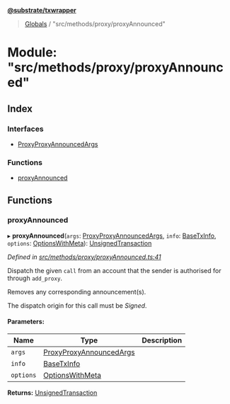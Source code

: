 **[@substrate/txwrapper](../README.md)**

> [Globals](../globals.md) / "src/methods/proxy/proxyAnnounced"

# Module: "src/methods/proxy/proxyAnnounced"

## Index

### Interfaces

* [ProxyProxyAnnouncedArgs](../interfaces/_src_methods_proxy_proxyannounced_.proxyproxyannouncedargs.md)

### Functions

* [proxyAnnounced](_src_methods_proxy_proxyannounced_.md#proxyannounced)

## Functions

### proxyAnnounced

▸ **proxyAnnounced**(`args`: [ProxyProxyAnnouncedArgs](../interfaces/_src_methods_proxy_proxyannounced_.proxyproxyannouncedargs.md), `info`: [BaseTxInfo](../interfaces/_src_util_types_.basetxinfo.md), `options`: [OptionsWithMeta](../interfaces/_src_util_types_.optionswithmeta.md)): [UnsignedTransaction](../interfaces/_src_util_types_.unsignedtransaction.md)

*Defined in [src/methods/proxy/proxyAnnounced.ts:41](https://github.com/paritytech/txwrapper/blob/2a7ffc5/src/methods/proxy/proxyAnnounced.ts#L41)*

Dispatch the given `call` from an account that the sender is authorised for through
`add_proxy`.

Removes any corresponding announcement(s).

The dispatch origin for this call must be _Signed_.

#### Parameters:

Name | Type | Description |
------ | ------ | ------ |
`args` | [ProxyProxyAnnouncedArgs](../interfaces/_src_methods_proxy_proxyannounced_.proxyproxyannouncedargs.md) |  |
`info` | [BaseTxInfo](../interfaces/_src_util_types_.basetxinfo.md) |  |
`options` | [OptionsWithMeta](../interfaces/_src_util_types_.optionswithmeta.md) |   |

**Returns:** [UnsignedTransaction](../interfaces/_src_util_types_.unsignedtransaction.md)
